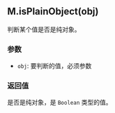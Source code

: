 ## M.isPlainObject(obj)

判断某个值是否是纯对象。

### 参数

* `obj`: 要判断的值，必须参数

### 返回值

是否是纯对象，是 `Boolean` 类型的值。